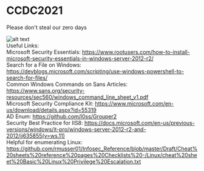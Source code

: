 # CCDC2021
Please don't steal our zero days <br/>




![alt text](https://i1.sndcdn.com/avatars-000147386554-i6lxqk-t500x500.jpg)
<br/>
Useful Links:<br/>
Microsoft Security Essentials: https://www.rootusers.com/how-to-install-microsoft-security-essentials-in-windows-server-2012-r2/ <br/>
Search for a File on Windows: https://devblogs.microsoft.com/scripting/use-windows-powershell-to-search-for-files/ <br/>
Common Windows Commands on Sans Articles: https://www.sans.org/security-resources/sec560/windows_command_line_sheet_v1.pdf <br/>
Microsoft Security Compliance Kit: https://www.microsoft.com/en-us/download/details.aspx?id=55319 <br/>
AD Enum: https://github.com/l0ss/Grouper2 <br/>
Security Best Practice for IIS8: https://docs.microsoft.com/en-us/previous-versions/windows/it-pro/windows-server-2012-r2-and-2012/jj635855(v=ws.11) <br/>
Helpful for enumerating Linux: https://github.com/rmusser01/Infosec_Reference/blob/master/Draft/Cheat%20sheets%20reference%20pages%20Checklists%20-/Linux/cheat%20sheet%20Basic%20Linux%20Privilege%20Escalation.txt <br/>
